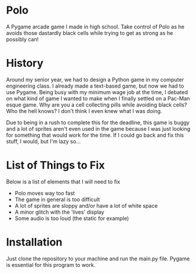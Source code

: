 # Polo
A Pygame arcade game I made in high school. Take control of Polo as he avoids those dastardly black cells while trying to get as strong as he possibly can!

# History
Around my senior year, we had to design a Python game in my computer engineering class. I already made a text-based game, but now we had to use Pygame. Being busy with my minimum wage job at the time, I debated on what kind of game I wanted to make when I finally settled on a Pac-Man esque game. Why are you a cell collecting pills while avoiding black cells? Who the hell knows? I don't think I even knew what I was doing.

Due to being in a rush to complete this for the deadline, this game is buggy and a lot of sprites aren't even used in the game because I was just looking for something that would work for the time. If I could go back and fix this stuff, I would, but I'm lazy so...

# List of Things to Fix
Below is a list of elements that I will need to fix
- Polo moves way too fast
- The game in general is too difficult
- A lot of sprites are sloppy and/or have a lot of white space
- A minor glitch with the 'lives' display
- Some audio is too loud (the static for example)

# Installation
Just clone the repository to your machine and run the main.py file. Pygame is essential for this program to work.
